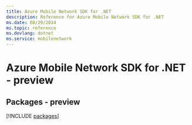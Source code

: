 ```yaml
---
title: Azure Mobile Network SDK for .NET
description: Reference for Azure Mobile Network SDK for .NET
ms.date: 08/29/2024
ms.topic: reference
ms.devlang: dotnet
ms.service: mobilenetwork
---
```

# Azure Mobile Network SDK for .NET - preview
## Packages - preview
[!INCLUDE [packages](mobile-network-index.md)]